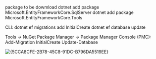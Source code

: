 package to be dowmload
dotnet add package Microsoft.EntityFrameworkCore.SqlServer
dotnet add package Microsoft.EntityFrameworkCore.Tools

CLI:
dotnet ef migrations add InitialCreate
dotnet ef database update

Tools → NuGet Package Manager → Package Manager Console (PMC):
Add-Migration InitialCreate
Update-Database


![{5CCA8CFE-2B78-45C8-91DC-B796DA5519EE}](https://github.com/user-attachments/assets/8f7d5847-c82b-4532-a034-0132d4b48fd6)




